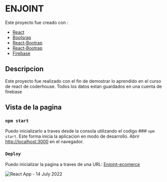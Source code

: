 # ENJOINT

Este proyecto fue creado con :

- [React](https://es.reactjs.org/)
- [Bootsrap](https://getbootstrap.com/)
- [React-Bootrap](https://react-bootstrap.github.io/)
- [React-Bootrap](https://v5.reactrouter.com/web/guides/quick-start)
- [Firebase](https://firebase.google.com/)

## Descripcion

Este proyecto fue realizado con el fin de demostrar lo aprendido en el curso de react de coderhouse.
Todos los datos estan guardados en una cuenta de firebase

## Vista de la pagina


### `npm start`

Puedo inicializarlo a traves desde la consola utilizando el codigo ### `npm start`.
Este forma inicia la aplicacion en modo de desarrollo.
Abrir [http://localhost:3000](http://localhost:3000) en el navegador.

### `Deploy`
Puedo inicializar la pagina a traves de una URL: [Enjoint-ecomerce](https://enjoint-ecomerce.vercel.app/)


![React App - 14 July 2022](https://user-images.githubusercontent.com/99144906/179131771-1db1c2db-9e0e-469d-868c-23d687b32909.gif)
